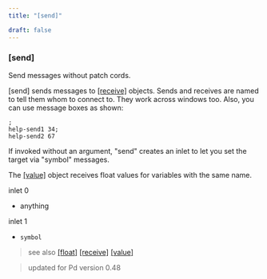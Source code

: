```yaml
---
title: "[send]"

draft: false
---
```


### [send]

Send messages without patch cords.

[send] sends messages to [[receive]](receive) objects. Sends and receives 
are named to tell them whom to connect to. They work across windows 
too. Also, you can use message boxes as shown:

````
;
help-send1 34;
help-send2 67
````

If invoked without an argument, "send" creates an inlet to let you 
set the target via "symbol" messages.

The [[value]](../value) object receives float values for variables with the 
same name.

inlet 0

 - anything

inlet 1

- `symbol`

> see also [[float]](../float) [[receive]](../receive) [[value]](../value)

> updated for Pd version 0.48
 


